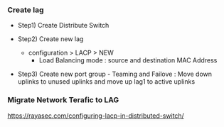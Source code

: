 ### Create lag
* Step1) Create Distribute Switch

* Step2) Create new lag
  - configuration > LACP > NEW
    + Load Balancing mode : source and destination MAC Address
 * Step3) Create new port group
           -  Teaming and Failove : Move down uplinks to unused uplinks and move up lag1 to active uplinks
          
  

### Migrate Network Terafic to LAG
https://rayasec.com/configuring-lacp-in-distributed-switch/







